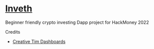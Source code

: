 # [Inveth](https://storage.googleapis.com/invetht/index.html#/admin/portofolio)

Beginner friendly crypto investing Dapp project for HackMoney 2022

Credits 
- [Creative Tim Dashboards](https://demos.creative-tim.com/purity-ui-dashboard)
